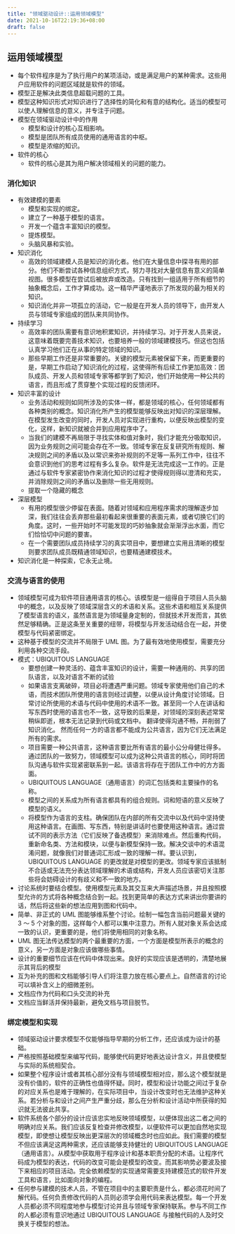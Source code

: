 ```yaml
---
title: "领域驱动设计::运用领域模型"
date: 2021-10-16T22:19:36+08:00
draft: false
---
```


## 运用领域模型

- 每个软件程序是为了执行用户的某项活动，或是满足用户的某种需求。这些用户应用软件的问题区域就是软件的领域。
- 模型正是解决此类信息超载问题的工具。
- 模型这种知识形式对知识进行了选择性的简化和有意的结构化。适当的模型可以使人理解信息的意义，并专注于问题。
- 模型在领域驱动设计中的作用
  - 模型和设计的核心互相影响。
  - 模型是团队所有成员使用的通用语言的中枢。
  - 模型是浓缩的知识。
- 软件的核心
  - 软件的核心是其为用户解决领域相关的问题的能力。

### 消化知识

- 有效建模的要素
  - 模型和实现的绑定。
  - 建立了一种基于模型的语言。
  - 开发一个蕴含丰富知识的模型。
  - 提炼模型。
  - 头脑风暴和实验。
- 知识消化
  - 高效的领域建模人员是知识的消化者。他们在大量信息中探寻有用的部分。他们不断尝试各种信息组织方式，努力寻找对大量信息有意义的简单视图。很多模型在尝试后被放弃或改造。只有找到一组适用于所有细节的抽象概念后，工作才算成功。这一精华严谨地表示了所发现的最为相关的知识。
  - 知识消化并非一项孤立的活动，它一般是在开发人员的领导下，由开发人员与领域专家组成的团队来共同协作。
- 持续学习
  - 高效率的团队需要有意识地积累知识，并持续学习。对于开发人员来说，这意味着既要完善技术知识，也要培养一般的领域建模技巧。但这也包括认真学习他们正在从事的特定领域的知识。
  - 那些早期工作还是非常重要的。关键的模型元素被保留下来，而更重要的是，早期工作启动了知识消化的过程，这使得所有后续工作更加高效：团队成员、开发人员和领域专家等都学到了知识，他们开始使用一种公共的语言，而且形成了贯穿整个实现过程的反馈闭环。
- 知识丰富的设计
  - 业务活动和规则如同所涉及的实体一样，都是领域的核心，任何领域都有各种类别的概念。知识消化所产生的模型能够反映出对知识的深层理解。在模型发生改变的同时，开发人员对实现进行重构，以便反映出模型的变化，这样，新知识就被合并到应用程序中了。
  - 当我们的建模不再局限于寻找实体和值对象时，我们才能充分吸取知识，因为业务规则之间可能会存在不一致。领域专家在反复研究所有规则、解决规则之间的矛盾以及以常识来弥补规则的不足等一系列工作中，往往不会意识到他们的思考过程有多么复杂。软件是无法完成这一工作的。正是通过与软件专家紧密协作来消化知识的过程才使得规则得以澄清和充实，并消除规则之间的矛盾以及删除一些无用规则。
  - 提取一个隐藏的概念
- 深层模型
  - 有用的模型很少停留在表面。随着对领域和应用程序需求的理解逐步加深，我们往往会丢弃那些最初看起来很重要的表面元素，或者切换它们的角度。这时，一些开始时不可能发现的巧妙抽象就会渐渐浮出水面，而它们恰恰切中问题的要害。
  - 在一个需要团队成员持续学习的真实项目中，要想建立实用且清晰的模型则要求团队成员既精通领域知识，也要精通建模技术。
- 知识消化是一种探索，它永无止境。

### 交流与语言的使用

- 领域模型可成为软件项目通用语言的核心。该模型是一组得自于项目人员头脑中的概念，以及反映了领域深层含义的术语和关系。这些术语和相互关系提供了模型语言的语义，虽然语言是为领域量身定制的，但就技术开发而言，其依然足够精确。正是这条至关重要的纽带，将模型与开发活动结合在一起，并使模型与代码紧密绑定。
- 这种基于模型的交流并不局限于 UML 图。为了最有效地使用模型，需要充分利用各种交流手段。
- 模式：UBIQUITOUS LANGUAGE
  - 要想创建一种灵活的、蕴含丰富知识的设计，需要一种通用的、共享的团队语言，以及对语言不断的试验
  - 如果语言支离破碎，项目必将遭遇严重问题。领域专家使用他们自己的术语，而技术团队所使用的语言则经过调整，以便从设计角度讨论领域。日常讨论所使用的术语与代码中使用的术语不一致。甚至同一个人在讲话和写东西时使用的语言也不一致，这导致的后果是，对领域的深刻表述常常稍纵即逝，根本无法记录到代码或文档中。 翻译使得沟通不畅，并削弱了知识消化。 然而任何一方的语言都不能成为公共语言，因为它们无法满足所有的需求。
  - 项目需要一种公共语言，这种语言要比所有语言的最小公分母健壮得多。通过团队的一致努力，领域模型可以成为这种公共语言的核心，同时将团队沟通与软件实现紧密联系到一起。该语言将存在于团队工作中的方方面面。
  - UBIQUITOUS LANGUAGE（通用语言）的词汇包括类和主要操作的名称。
  - 模型之间的关系成为所有语言都具有的组合规则。词和短语的意义反映了模型的语义。
  - 将模型作为语言的支柱。确保团队在内部的所有交流中以及代码中坚持使用这种语言。在画图、写东西，特别是讲话时也要使用这种语言。通过尝试不同的表示方法（它们反映了备选模型）来消除难点。然后重构代码，重新命名类、方法和模块，以便与新模型保持一致。解决交谈中的术语混淆问题，就像我们对普通词汇形成一致的理解一样。要认识到，UBIQUITOUS LANGUAGE 的更改就是对模型的更改。领域专家应该抵制不合适或无法充分表达领域理解的术语或结构，开发人员应该密切关注那些将会妨碍设计的有歧义和不一致的地方。
- 讨论系统时要结合模型。使用模型元素及其交互来大声描述场景，并且按照模型允许的方式将各种概念结合到一起。找到更简单的表达方式来讲出你要讲的话，然后将这些新的想法应用到图和代码中。
- 简单、非正式的 UML 图能够维系整个讨论。绘制一幅包含当前问题最关键的 3 ～ 5 个对象的图，这样每个人都可以集中注意力。所有人就对象关系会达成一致的认识，更重要的是，他们将使用相同的对象名称。
- UML 图无法传达模型的两个最重要的方面，一个方面是模型所表示的概念的意义，另一方面是对象应该做哪些事情。
- 设计的重要细节应该在代码中体现出来。良好的实现应该是透明的，清楚地展示其背后的模型
- 互为补充的图和文档能够引导人们将注意力放在核心要点上。自然语言的讨论可以填补含义上的细微差别。
- 文档应作为代码和口头交流的补充
- 文档应当鲜活并保持最新，避免文档与项目脱节。

### 绑定模型和实现

- 领域驱动设计要求模型不仅能够指导早期的分析工作，还应该成为设计的基础。
- 严格按照基础模型来编写代码，能够使代码更好地表达设计含义，并且使模型与实际的系统相契合。
- 如果整个程序设计或者其核心部分没有与领域模型相对应，那么这个模型就是没有价值的，软件的正确性也值得怀疑。同时，模型和设计功能之间过于复杂的对应关系也是难于理解的，在实际项目中，当设计改变时也无法维护这种关系。若分析与和设计之间产生严重分歧，那么在分析和设计活动中所获得的知识就无法彼此共享。
- 软件系统各个部分的设计应该忠实地反映领域模型，以便体现出这二者之间的明确对应关系。我们应该反复检查并修改模型，以便软件可以更加自然地实现模型，即使想让模型反映出更深层次的领域概念时也应如此。我们需要的模型不但应该满足这两种需求，还应该能够支持健壮的 UBIQUITOUS LANGUAGE（通用语言）。从模型中获取用于程序设计和基本职责分配的术语。让程序代码成为模型的表达，代码的改变可能会是模型的改变。而其影响势必要波及接下来相应的项目活动。完全依赖模型的实现通常需要支持建模范式的软件开发工具和语言，比如面向对象的编程。
- 任何参与建模的技术人员，不管在项目中的主要职责是什么，都必须花时间了解代码。任何负责修改代码的人员则必须学会用代码来表达模型。每一个开发人员都必须不同程度地参与模型讨论并且与领域专家保持联系。参与不同工作的人都必须有意识地通过 UBIQUITOUS LANGUAGE 与接触代码的人及时交换关于模型的想法。
